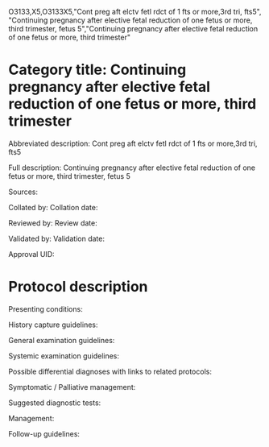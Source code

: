 O3133,X5,O3133X5,"Cont preg aft elctv fetl rdct of 1 fts or more,3rd tri, fts5", "Continuing pregnancy after elective fetal reduction of one fetus or more, third trimester, fetus 5","Continuing pregnancy after elective fetal reduction of one fetus or more, third trimester"
# Category title: Continuing pregnancy after elective fetal reduction of one fetus or more, third trimester

Abbreviated description: Cont preg aft elctv fetl rdct of 1 fts or more,3rd tri, fts5

Full description: Continuing pregnancy after elective fetal reduction of one fetus or more, third trimester, fetus 5

Sources:

Collated by:
Collation date:

Reviewed by:
Review date:

Validated by:
Validation date:

Approval UID:

# Protocol description

Presenting conditions:

History capture guidelines:

General examination guidelines:

Systemic examination guidelines:

Possible differential diagnoses with links to related protocols:

Symptomatic / Palliative management:

Suggested diagnostic tests:

Management:

Follow-up guidelines:
